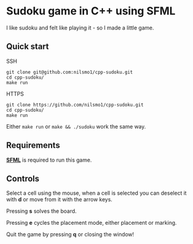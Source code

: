 # Sudoku game in C++ using SFML
I like sudoku and felt like playing it - so I made a little game.

## Quick start
SSH
```console
git clone git@github.com:nilsmo1/cpp-sudoku.git 
cd cpp-sudoku/
make run
```
HTTPS
```console
git clone https://github.com/nilsmo1/cpp-sudoku.git
cd cpp-sudoku/
make run
```
Either `make run` or `make && ./sudoku` work the same way.

## Requirements
[__SFML__](https://www.sfml-dev.org/) is required to run this game.

## Controls

Select a cell using the mouse, when a cell is selected you can deselect it with __d__ or move from it with the arrow keys.

Pressing __s__ solves the board.

Pressing __e__ cycles the placement mode, either placement or marking.

Quit the game by pressing __q__ or closing the window!
